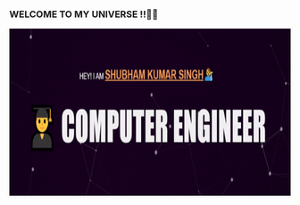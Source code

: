 ### WELCOME TO MY UNIVERSE !!👋👦
<!DOCTYPE html>
<html>
<body>
    <a href= "https://shubhamsingh.ml/"><img src="lgadaal.gif"  width="1000" height="300"></a>
</body>
</html>
